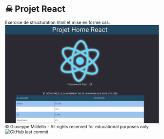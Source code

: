 # ☠ Projet React 
Exercice de structuration html et mise en forme css.
![cover](./asset/cover.PNG)
&copy; Giuseppe Militello - All rights reserved for educational purposes only
![GitHub last commit](https://img.shields.io/github/last-commit/giusmili/home_page?style=plastic)
